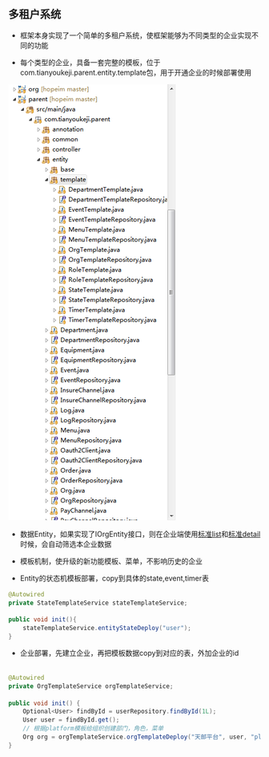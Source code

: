 多租户系统
----------------

* 框架本身实现了一个简单的多租户系统，使框架能够为不同类型的企业实现不同的功能

* 每个类型的企业，具备一套完整的模板，位于com.tianyoukeji.parent.entity.template包，用于开通企业的时候部署使用

![](1584450228.png)

* 数据Entity，如果实现了IOrgEntity接口，则在企业端使用[标准list](list.md)和[标准detail](detail.md)时候，会自动筛选本企业数据

* 模板机制，使升级的新功能模板、菜单，不影响历史的企业

* Entity的状态机模板部署，copy到具体的state,event,timer表

```java
@Autowired
private StateTemplateService stateTemplateService;

public void init(){
	stateTemplateService.entityStateDeploy("user");
}

```

* 企业部署，先建立企业，再把模板数据copy到对应的表，外加企业的id

```java

@Autowired
private OrgTemplateService orgTemplateService;
	
public void init() {
	Optional<User> findById = userRepository.findById(1L);
	User user = findById.get();
	// 根据platform模板给组织创建部门，角色，菜单
	Org org = orgTemplateService.orgTemplateDeploy("天邮平台", user, "platform", "中华人民共和国", "浙江省", "杭州市");
}

```